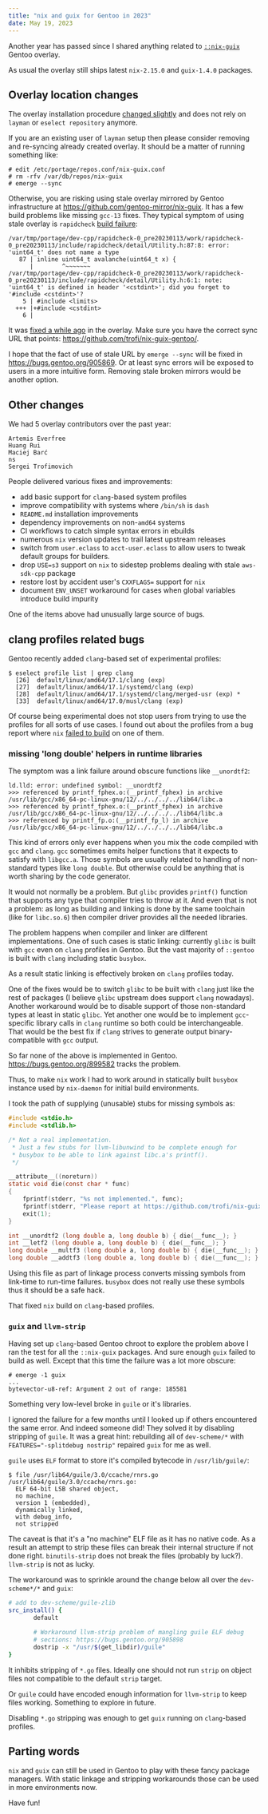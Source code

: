 ```yaml
---
title: "nix and guix for Gentoo in 2023"
date: May 19, 2023
---
```


Another year has passed since I shared anything related to
[`::nix-guix`](https://github.com/trofi/nix-guix-gentoo/) Gentoo overlay.

As usual the overlay still ships latest `nix-2.15.0` and `guix-1.4.0`
packages.

## Overlay location changes

The overlay installation procedure
[changed slightly](https://github.com/trofi/nix-guix-gentoo/#enabling-the-overlay)
and does not rely on `layman` or `eselect repository` anymore.

If you are an existing user of `layman` setup then please consider
removing and re-syncing already created overlay. It should be a matter
of running something like:

```
# edit /etc/portage/repos.conf/nix-guix.conf
# rm -rfv /var/db/repos/nix-guix
# emerge --sync
```

Otherwise, you are risking using stale overlay mirrored by Gentoo
infrastructure at <https://github.com/gentoo-mirror/nix-guix>. It has
a few build problems like missing `gcc-13` fixes. They typical symptom
of using stale overlay is `rapidcheck`
[build failure](https://github.com/trofi/nix-guix-gentoo/issues/35):

```
/var/tmp/portage/dev-cpp/rapidcheck-0_pre20230113/work/rapidcheck-0_pre20230113/include/rapidcheck/detail/Utility.h:87:8: error: 'uint64_t' does not name a type
   87 | inline uint64_t avalanche(uint64_t x) {
      |        ^~~~~~~~
/var/tmp/portage/dev-cpp/rapidcheck-0_pre20230113/work/rapidcheck-0_pre20230113/include/rapidcheck/detail/Utility.h:6:1: note: 'uint64_t' is defined in header '<cstdint>'; did you forget to '#include <cstdint>'?
    5 | #include <limits>
  +++ |+#include <cstdint>
    6 |
```

It was [fixed a while ago](https://github.com/trofi/nix-guix-gentoo/commit/64edf8fe00c3fb3bcfc53aeb9287a4d3fb7cc882)
in the overlay. Make sure you have the correct sync URL that points:
<https://github.com/trofi/nix-guix-gentoo/>.

I hope that the fact of use of stale URL by `emerge --sync` will be
fixed in <https://bugs.gentoo.org/905869>. Or at least sync errors will
be exposed to users in a more intuitive form. Removing stale broken
mirrors would be another option.

## Other changes

We had 5 overlay contributors over the past year:

```
Artemis Everfree
Huang Rui
Maciej Barć
ns
Sergei Trofimovich
```

People delivered various fixes and improvements:

- add basic support for `clang`-based system profiles
- improve compatibility with systems where `/bin/sh` is `dash`
- `README.md` installation improvements
- dependency improvements on non-`amd64` systems
- CI workflows to catch simple syntax errors in ebuilds
- numerous `nix` version updates to trail latest upstream releases
- switch from `user.eclass` to `acct-user.eclass` to allow users to
  tweak default groups for builders.
- drop `USE=s3` support on `nix` to sidestep problems dealing with stale
  `aws-sdk-cpp` package
- restore lost by accident user's `CXXFLAGS=` support for `nix`
- document `ENV_UNSET` workaround for cases when global variables
  introduce build impurity

One of the items above had unusually large source of bugs.

## clang profiles related bugs

Gentoo recently added `clang`-based set of experimental profiles:

```
$ eselect profile list | grep clang
  [26]  default/linux/amd64/17.1/clang (exp)
  [27]  default/linux/amd64/17.1/systemd/clang (exp)
  [28]  default/linux/amd64/17.1/systemd/clang/merged-usr (exp) *
  [33]  default/linux/amd64/17.0/musl/clang (exp)
```

Of course being experimental does not stop users from trying to use the
profiles for all sorts of use cases. I found out about the profiles from
a bug report where `nix`
[failed to build](https://github.com/trofi/nix-guix-gentoo/issues/28)
on one of them.

### missing 'long double' helpers in runtime libraries

The symptom was a link failure around obscure functions like
`__unordtf2`:

```
ld.lld: error: undefined symbol: __unordtf2
>>> referenced by printf_fphex.o:(__printf_fphex) in archive /usr/lib/gcc/x86_64-pc-linux-gnu/12/../../../../lib64/libc.a
>>> referenced by printf_fphex.o:(__printf_fphex) in archive /usr/lib/gcc/x86_64-pc-linux-gnu/12/../../../../lib64/libc.a
>>> referenced by printf_fp.o:(__printf_fp_l) in archive /usr/lib/gcc/x86_64-pc-linux-gnu/12/../../../../lib64/libc.a
```

This kind of errors only ever happens when you mix the code compiled with
`gcc` and `clang`. `gcc` sometimes emits helper functions that it
expects to satisfy with `libgcc.a`. Those symbols are usually related to
handling of non-standard types like `long double`. But otherwise could
be anything that is worth sharing by the code generator.

It would not normally be a problem. But `glibc` provides `printf()`
function that supports any type that compiler tries to throw at
it. And even that is not a problem: as long as building and linking is
done by the same toolchain (like for `libc.so.6`) then compiler driver
provides all the needed libraries.

The problem happens when compiler and linker are different
implementations. One of such cases is static linking: currently `glibc`
is built with `gcc` even on `clang` profiles in Gentoo. But the vast
majority of `::gentoo` is built with `clang` including static `busybox`.

As a result static linking is effectively broken on `clang` profiles
today.

One of the fixes would be to switch `glibc` to be built with `clang`
just like the rest of packages (I believe `glibc` upstream does support
`clang` nowadays). Another workaround would be to disable support of
those non-standard types at least in static `glibc`. Yet another one
would be to implement `gcc`-specific library calls in `clang` runtime so
both could be interchangeable. That would be the best fix if `clang`
strives to generate output binary-compatible with `gcc` output.

So far none of the above is implemented in Gentoo.
<https://bugs.gentoo.org/899582> tracks the problem.

Thus, to make `nix` work I had to work around in statically built
`busybox` instance used by `nix-daemon` for initial build environments.

I took the path of supplying (unusable) stubs for missing symbols as:

```c
#include <stdio.h>
#include <stdlib.h>

/* Not a real implementation.
 * Just a few stubs for llvm-libunwind to be complete enough for
 * busybox to be able to link against libc.a's printf().
 */

__attribute__((noreturn))
static void die(const char * func)
{
    fprintf(stderr, "%s not implemented.", func);
    fprintf(stderr, "Please report at https://github.com/trofi/nix-guix-gentoo/issues\n");
    exit(1);
}

int __unordtf2 (long double a, long double b) { die(__func__); }
int __letf2 (long double a, long double b) { die(__func__); }
long double __multf3 (long double a, long double b) { die(__func__); }
long double __addtf3 (long double a, long double b) { die(__func__); }
```

Using this file as part of linkage process converts missing symbols from
link-time to run-time failures. `busybox` does not really use these
symbols thus it should be a safe hack.

That fixed `nix` build on `clang`-based profiles.

### `guix` and `llvm-strip`

Having set up `clang`-based Gentoo chroot to explore the problem above
I ran the test for all the `::nix-guix` packages. And sure enough `guix`
failed to build as well. Except that this time the failure was a lot
more obscure:

```
# emerge -1 guix
...
bytevector-u8-ref: Argument 2 out of range: 185581
```

Something very low-level broke in `guile` or it's libraries.

I ignored the failure for a few months until I looked up if others
encountered the same error. And indeed someone did! They solved it by
disabling stripping of `guile`. It was a great hint: rebuilding all of
`dev-scheme/*` with `FEATURES="-splitdebug nostrip"` repaired `guix` for
me as well.

`guile` uses `ELF` format to store it's compiled bytecode in
`/usr/lib/guile/`:

```
$ file /usr/lib64/guile/3.0/ccache/rnrs.go
/usr/lib64/guile/3.0/ccache/rnrs.go:
  ELF 64-bit LSB shared object,
  no machine,
  version 1 (embedded),
  dynamically linked,
  with debug_info,
  not stripped
```

The caveat is that it's a "no machine" ELF file as it has no native
code. As a result an attempt to strip these files can break their
internal structure if not done right. `binutils-strip` does not break
the files (probably by luck?). `llvm-strip` is not as lucky.

The workaround was to sprinkle around the change below all over the
`dev-scheme*/*` and `guix`:

```bash
# add to dev-scheme/guile-zlib
src_install() {
       default

       # Workaround llvm-strip problem of mangling guile ELF debug
       # sections: https://bugs.gentoo.org/905898
       dostrip -x "/usr/$(get_libdir)/guile"
}
```

It inhibits stripping of `*.go` files. Ideally one should not run
`strip` on object files not compatible to the default `strip` target.

Or `guile` could have encoded enough information for `llvm-strip` to
keep files working. Something to explore in future.

Disabling `*.go` stripping was enough to get `guix` running on
`clang`-based profiles.

## Parting words

`nix` and `guix` can still be used in Gentoo to play with these fancy
package managers. With static linkage and stripping workarounds those
can be used in more environments now.

Have fun!
